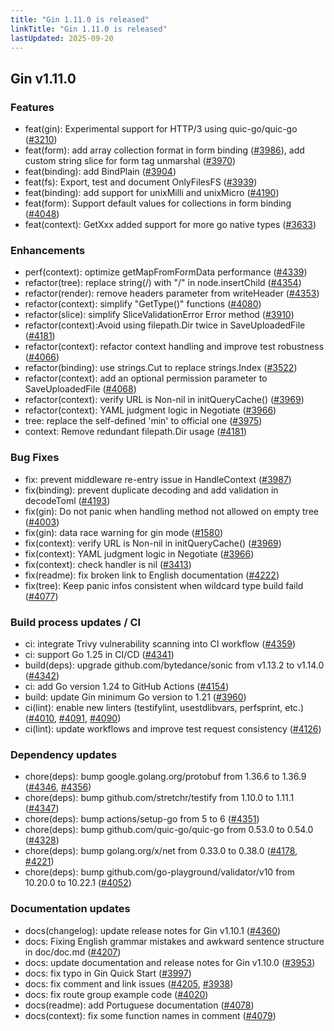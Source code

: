 ```yaml
---
title: "Gin 1.11.0 is released"
linkTitle: "Gin 1.11.0 is released"
lastUpdated: 2025-09-20
---
```


## Gin v1.11.0

### Features

* feat(gin): Experimental support for HTTP/3 using quic-go/quic-go ([#3210](https://github.com/gin-gonic/gin/pull/3210))
* feat(form): add array collection format in form binding ([#3986](https://github.com/gin-gonic/gin/pull/3986)), add custom string slice for form tag unmarshal ([#3970](https://github.com/gin-gonic/gin/pull/3970))
* feat(binding): add BindPlain ([#3904](https://github.com/gin-gonic/gin/pull/3904))
* feat(fs): Export, test and document OnlyFilesFS ([#3939](https://github.com/gin-gonic/gin/pull/3939))
* feat(binding): add support for unixMilli and unixMicro ([#4190](https://github.com/gin-gonic/gin/pull/4190))
* feat(form): Support default values for collections in form binding ([#4048](https://github.com/gin-gonic/gin/pull/4048))
* feat(context): GetXxx added support for more go native types ([#3633](https://github.com/gin-gonic/gin/pull/3633))

### Enhancements

* perf(context): optimize getMapFromFormData performance ([#4339](https://github.com/gin-gonic/gin/pull/4339))
* refactor(tree): replace string(/) with "/" in node.insertChild ([#4354](https://github.com/gin-gonic/gin/pull/4354))
* refactor(render): remove headers parameter from writeHeader ([#4353](https://github.com/gin-gonic/gin/pull/4353))
* refactor(context): simplify "GetType()" functions ([#4080](https://github.com/gin-gonic/gin/pull/4080))
* refactor(slice): simplify SliceValidationError Error method ([#3910](https://github.com/gin-gonic/gin/pull/3910))
* refactor(context):Avoid using filepath.Dir twice in SaveUploadedFile ([#4181](https://github.com/gin-gonic/gin/pull/4181))
* refactor(context): refactor context handling and improve test robustness ([#4066](https://github.com/gin-gonic/gin/pull/4066))
* refactor(binding): use strings.Cut to replace strings.Index ([#3522](https://github.com/gin-gonic/gin/pull/3522))
* refactor(context): add an optional permission parameter to SaveUploadedFile ([#4068](https://github.com/gin-gonic/gin/pull/4068))
* refactor(context): verify URL is Non-nil in initQueryCache() ([#3969](https://github.com/gin-gonic/gin/pull/3969))
* refactor(context): YAML judgment logic in Negotiate ([#3966](https://github.com/gin-gonic/gin/pull/3966))
* tree: replace the self-defined 'min' to official one ([#3975](https://github.com/gin-gonic/gin/pull/3975))
* context: Remove redundant filepath.Dir usage ([#4181](https://github.com/gin-gonic/gin/pull/4181))

### Bug Fixes

* fix: prevent middleware re-entry issue in HandleContext ([#3987](https://github.com/gin-gonic/gin/pull/3987))
* fix(binding): prevent duplicate decoding and add validation in decodeToml ([#4193](https://github.com/gin-gonic/gin/pull/4193))
* fix(gin): Do not panic when handling method not allowed on empty tree ([#4003](https://github.com/gin-gonic/gin/pull/4003))
* fix(gin): data race warning for gin mode ([#1580](https://github.com/gin-gonic/gin/pull/1580))
* fix(context): verify URL is Non-nil in initQueryCache() ([#3969](https://github.com/gin-gonic/gin/pull/3969))
* fix(context): YAML judgment logic in Negotiate ([#3966](https://github.com/gin-gonic/gin/pull/3966))
* fix(context): check handler is nil ([#3413](https://github.com/gin-gonic/gin/pull/3413))
* fix(readme): fix broken link to English documentation ([#4222](https://github.com/gin-gonic/gin/pull/4222))
* fix(tree): Keep panic infos consistent when wildcard type build faild ([#4077](https://github.com/gin-gonic/gin/pull/4077))

### Build process updates / CI

* ci: integrate Trivy vulnerability scanning into CI workflow ([#4359](https://github.com/gin-gonic/gin/pull/4359))
* ci: support Go 1.25 in CI/CD ([#4341](https://github.com/gin-gonic/gin/pull/4341))
* build(deps): upgrade github.com/bytedance/sonic from v1.13.2 to v1.14.0 ([#4342](https://github.com/gin-gonic/gin/pull/4342))
* ci: add Go version 1.24 to GitHub Actions ([#4154](https://github.com/gin-gonic/gin/pull/4154))
* build: update Gin minimum Go version to 1.21 ([#3960](https://github.com/gin-gonic/gin/pull/3960))
* ci(lint): enable new linters (testifylint, usestdlibvars, perfsprint, etc.) ([#4010](https://github.com/gin-gonic/gin/pull/4010), [#4091](https://github.com/gin-gonic/gin/pull/4091), [#4090](https://github.com/gin-gonic/gin/pull/4090))
* ci(lint): update workflows and improve test request consistency ([#4126](https://github.com/gin-gonic/gin/pull/4126))

### Dependency updates

* chore(deps): bump google.golang.org/protobuf from 1.36.6 to 1.36.9 ([#4346](https://github.com/gin-gonic/gin/pull/4346), [#4356](https://github.com/gin-gonic/gin/pull/4356))
* chore(deps): bump github.com/stretchr/testify from 1.10.0 to 1.11.1 ([#4347](https://github.com/gin-gonic/gin/pull/4347))
* chore(deps): bump actions/setup-go from 5 to 6 ([#4351](https://github.com/gin-gonic/gin/pull/4351))
* chore(deps): bump github.com/quic-go/quic-go from 0.53.0 to 0.54.0 ([#4328](https://github.com/gin-gonic/gin/pull/4328))
* chore(deps): bump golang.org/x/net from 0.33.0 to 0.38.0 ([#4178](https://github.com/gin-gonic/gin/pull/4178), [#4221](https://github.com/gin-gonic/gin/pull/4221))
* chore(deps): bump github.com/go-playground/validator/v10 from 10.20.0 to 10.22.1 ([#4052](https://github.com/gin-gonic/gin/pull/4052))

### Documentation updates

* docs(changelog): update release notes for Gin v1.10.1 ([#4360](https://github.com/gin-gonic/gin/pull/4360))
* docs: Fixing English grammar mistakes and awkward sentence structure in doc/doc.md ([#4207](https://github.com/gin-gonic/gin/pull/4207))
* docs: update documentation and release notes for Gin v1.10.0 ([#3953](https://github.com/gin-gonic/gin/pull/3953))
* docs: fix typo in Gin Quick Start ([#3997](https://github.com/gin-gonic/gin/pull/3997))
* docs: fix comment and link issues ([#4205](https://github.com/gin-gonic/gin/pull/4205), [#3938](https://github.com/gin-gonic/gin/pull/3938))
* docs: fix route group example code ([#4020](https://github.com/gin-gonic/gin/pull/4020))
* docs(readme): add Portuguese documentation ([#4078](https://github.com/gin-gonic/gin/pull/4078))
* docs(context): fix some function names in comment ([#4079](https://github.com/gin-gonic/gin/pull/4079))
